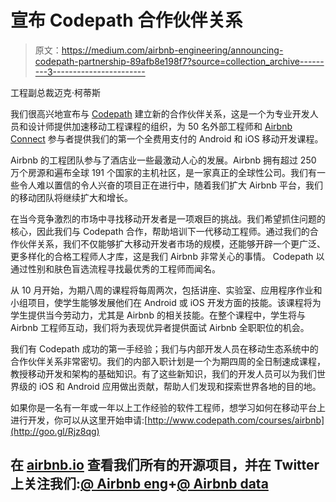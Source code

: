 # 宣布 Codepath 合作伙伴关系

> 原文：<https://medium.com/airbnb-engineering/announcing-codepath-partnership-89afb8e198f7?source=collection_archive---------3----------------------->

工程副总裁迈克·柯蒂斯

我们很高兴地宣布与 [Codepath](https://codepath.com/) 建立新的合作伙伴关系，这是一个为专业开发人员和设计师提供加速移动工程课程的组织，为 50 名外部工程师和 [Airbnb Connect](https://www.airbnb.com/press/news/a-new-career-awaits-with-airbnb-connect-aimed-at-increasing-diversity-in-tech) 参与者提供我们的第一个全费用支付的 Android 和 iOS 移动开发课程。

Airbnb 的工程团队参与了酒店业一些最激动人心的发展。Airbnb 拥有超过 250 万个房源和遍布全球 191 个国家的主机社区，是一家真正的全球性公司。我们有一些令人难以置信的令人兴奋的项目正在进行中，随着我们扩大 Airbnb 平台，我们的移动团队将继续扩大和增长。

在当今竞争激烈的市场中寻找移动开发者是一项艰巨的挑战。我们希望抓住问题的核心，因此我们与 Codepath 合作，帮助培训下一代移动工程师。通过我们的合作伙伴关系，我们不仅能够扩大移动开发者市场的规模，还能够开辟一个更广泛、更多样化的合格工程师人才库，这是我们 Airbnb 非常关心的事情。 Codepath 以通过性别和肤色盲选流程寻找最优秀的工程师而闻名。

从 10 月开始，为期八周的课程将每周两次，包括讲座、实验室、应用程序作业和小组项目，使学生能够发展他们在 Android 或 iOS 开发方面的技能。该课程将为学生提供当今劳动力，尤其是 Airbnb 的相关技能。在整个课程中，学生将与 Airbnb 工程师互动，我们将为表现优异者提供面试 Airbnb 全职职位的机会。

我们有 Codepath 成功的第一手经验；我们与内部开发人员在移动生态系统中的合作伙伴关系非常密切。我们的内部入职计划是一个为期四周的全日制速成课程，教授移动开发和架构的基础知识。有了这些新知识，我们的开发人员可以为我们世界级的 iOS 和 Android 应用做出贡献，帮助人们发现和探索世界各地的目的地。

如果你是一名有一年或一年以上工作经验的软件工程师，想学习如何在移动平台上进行开发，你可以从这里开始申请:[http://www.codepath.com/courses/airbnb](http://goo.gl/Rjz8qg)

## 在 [airbnb.io](http://airbnb.io) 查看我们所有的开源项目，并在 Twitter 上关注我们:[@ Airbnb eng](https://twitter.com/AirbnbEng)+[@ Airbnb data](https://twitter.com/AirbnbData)